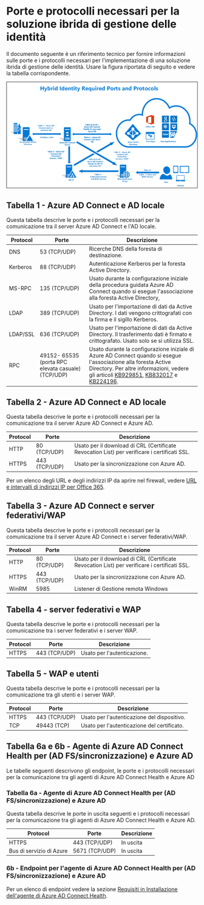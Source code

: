 <properties
	pageTitle="Azure AD Connect: porte | Microsoft Azure"
	description="Questa pagina è una pagina di riferimento tecnico relativa alle porte che devono essere aperte per Azure AD Connect"
	services="active-directory"
	documentationCenter=""
	authors="billmath"
	manager="stevenpo"
	editor="curtand"/>

<tags
	ms.service="active-directory"
	ms.workload="identity"
	ms.tgt_pltfrm="na"
	ms.devlang="na"
	ms.topic="article"
	ms.date="08/25/2016"
	ms.author="billmath"/>

# Porte e protocolli necessari per la soluzione ibrida di gestione delle identità
Il documento seguente è un riferimento tecnico per fornire informazioni sulle porte e i protocolli necessari per l'implementazione di una soluzione ibrida di gestione delle identità. Usare la figura riportata di seguito e vedere la tabella corrispondente.

![Cos'è Azure AD Connect](./media/active-directory-aadconnect-ports/required1.png)

## Tabella 1 - Azure AD Connect e AD locale
Questa tabella descrive le porte e i protocolli necessari per la comunicazione tra il server Azure AD Connect e l'AD locale.

Protocol | Porte | Descrizione
--------- | --------- |---------
DNS|53 (TCP/UDP)| Ricerche DNS della foresta di destinazione.
Kerberos|88 (TCP/UDP)| Autenticazione Kerberos per la foresta Active Directory.
MS-RPC |135 (TCP/UDP)| Usato durante la configurazione iniziale della procedura guidata Azure AD Connect quando si esegue l'associazione alla foresta Active Directory,
LDAP|389 (TCP/UDP)| Usato per l'importazione di dati da Active Directory. I dati vengono crittografati con la firma e il sigillo Kerberos.
LDAP/SSL|636 (TCP/UDP)| Usato per l'importazione di dati da Active Directory. Il trasferimento dati è firmato e crittografato. Usato solo se si utilizza SSL.
RPC |49152- 65535 (porta RPC elevata casuale)(TCP/UDP)| Usato durante la configurazione iniziale di Azure AD Connect quando si esegue l'associazione alla foresta Active Directory. Per altre informazioni, vedere gli articoli [KB929851](https://support.microsoft.com/kb/929851), [KB832017](https://support.microsoft.com/kb/832017) e [KB224196](https://support.microsoft.com/kb/224196).

## Tabella 2 - Azure AD Connect e AD locale
Questa tabella descrive le porte e i protocolli necessari per la comunicazione tra il server Azure AD Connect e Azure AD.

Protocol |Porte |Descrizione
--------- | --------- |---------
HTTP|80 (TCP/UDP)| Usato per il download di CRL (Certificate Revocation List) per verificare i certificati SSL.
HTTPS|443 (TCP/UDP)| Usato per la sincronizzazione con Azure AD.

Per un elenco degli URL e degli indirizzi IP da aprire nel firewall, vedere [URL e intervalli di indirizzi IP per Office 365](https://support.office.com/article/Office-365-URLs-and-IP-address-ranges-8548a211-3fe7-47cb-abb1-355ea5aa88a2).

## Tabella 3 - Azure AD Connect e server federativi/WAP
Questa tabella descrive le porte e i protocolli necessari per la comunicazione tra il server Azure AD Connect e i server federativi/WAP.

Protocol |Porte |Descrizione
--------- | --------- |---------
HTTP|80 (TCP/UDP)| Usato per il download di CRL (Certificate Revocation List) per verificare i certificati SSL.
HTTPS|443 (TCP/UDP)| Usato per la sincronizzazione con Azure AD.
WinRM|5985| Listener di Gestione remota Windows

## Tabella 4 - server federativi e WAP
Questa tabella descrive le porte e i protocolli necessari per la comunicazione tra i server federativi e i server WAP.

Protocol |Porte |Descrizione
--------- | --------- |---------
HTTPS|443 (TCP/UDP)| Usato per l'autenticazione.

## Tabella 5 - WAP e utenti
Questa tabella descrive le porte e i protocolli necessari per la comunicazione tra gli utenti e i server WAP.

Protocol |Porte |Descrizione
--------- | --------- |--------- |
HTTPS|443 (TCP/UDP)| Usato per l'autenticazione del dispositivo.
TCP|49443 (TCP)| Usato per l'autenticazione del certificato.

## Tabella 6a e 6b - Agente di Azure AD Connect Health per (AD FS/sincronizzazione) e Azure AD
Le tabelle seguenti descrivono gli endpoint, le porte e i protocolli necessari per la comunicazione tra gli agenti di Azure AD Connect Health e Azure AD

### Tabella 6a - Agente di Azure AD Connect Health per (AD FS/sincronizzazione) e Azure AD
Questa tabella descrive le porte in uscita seguenti e i protocolli necessari per la comunicazione tra gli agenti di Azure AD Connect Health e Azure AD.

Protocol |Porte |Descrizione
--------- | --------- |--------- |
HTTPS|443 (TCP/UDP)| In uscita
Bus di servizio di Azure|5671 (TCP/UDP)| In uscita

### 6b - Endpoint per l'agente di Azure AD Connect Health per (AD FS/sincronizzazione) e Azure AD
Per un elenco di endpoint vedere la sezione [Requisiti in Installazione dell'agente di Azure AD Connect Health](active-directory-aadconnect-health-agent-install.md#requirements).

<!---HONumber=AcomDC_0831_2016-->